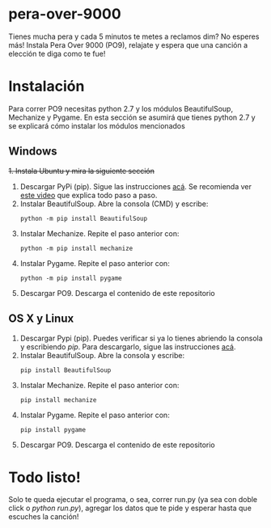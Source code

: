 # pera-over-9000
Tienes mucha pera y cada 5 minutos te metes a reclamos dim? No esperes más! Instala Pera Over 9000 (PO9), relajate y espera que una canción a elección te diga como te fue! 
# Instalación
Para correr PO9 necesitas python 2.7 y los módulos BeautifulSoup, Mechanize y Pygame. En esta sección se asumirá que tienes python 2.7 y se explicará cómo instalar los módulos mencionados
## Windows
~~1. Instala Ubuntu y mira la siguiente sección~~
1. Descargar PyPi (pip). Sigue las instrucciones [acá](https://pip.pypa.io/en/stable/installing/). Se recomienda ver [este video](https://www.youtube.com/watch?v=zPMr0lEMqpo) que explica todo paso a paso.
1. Instalar BeautifulSoup. Abre la consola (CMD) y escribe:
    ```
    python -m pip install BeautifulSoup
    ```
1. Instalar Mechanize. Repite el paso anterior con:
    ```
    python -m pip install mechanize
    ```
1. Instalar Pygame. Repite el paso anterior con:
    ```
    python -m pip install pygame
    ```
1. Descargar PO9. Descarga el contenido de este repositorio

## OS X y Linux
1. Descargar Pypi (pip). Puedes verificar si ya lo tienes abriendo la consola y escribiendo *pip*. Para descargarlo, sigue las instrucciones [acá](https://pip.pypa.io/en/stable/installing/).
1. Instalar BeautifulSoup. Abre la consola y escribe:
    ```
    pip install BeautifulSoup
    ```
1. Instalar Mechanize. Repite el paso anterior con:
   ```
   pip install mechanize
   ```
1. Instalar Pygame. Repite el paso anterior con:
    ```
    pip install pygame
    ```
1. Descargar PO9. Descarga el contenido de este repositorio
   

# Todo  listo!
Solo te queda ejecutar el programa, o sea, correr run.py (ya sea con doble click o *python run.py*), agregar los datos que te pide y esperar hasta que escuches la canción!
